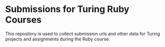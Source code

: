 # Submissions for Turing Ruby Courses

This repository is used to collect submission urls and other data for Turing
projects and assignments during the Ruby course.
